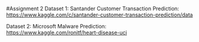 #Assignment 2
Dataset 1: Santander Customer Transaction Prediction: https://www.kaggle.com/c/santander-customer-transaction-prediction/data

Dataset 2: Microsoft Malware Prediction: https://www.kaggle.com/ronitf/heart-disease-uci
